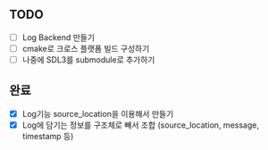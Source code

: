 ## TODO

- [ ] Log Backend 만들기
- [ ] cmake로 크로스 플랫폼 빌드 구성하기
- [ ] 나중에 SDL3를 submodule로 추가하기

## 완료
- [x] Log기능 source_location을 이용해서 만들기
- [x] Log에 담기는 정보를 구조체로 빼서 조합 (source_location, message, timestamp 등)

